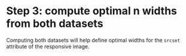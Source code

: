 # Step 3: compute optimal n widths from both datasets

Computing both datasets will help define optimal widths for the `srcset` attribute of the responsive image.
